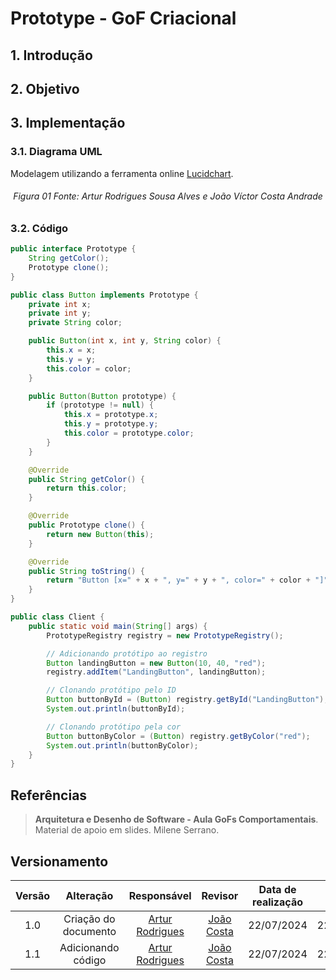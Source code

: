 # Prototype - GoF Criacional

## 1. Introdução



## 2. Objetivo



## 3. Implementação



### 3.1. Diagrama UML
Modelagem utilizando a ferramenta online [Lucidchart](https://www.lucidchart.com/pages/).

<!--- 
Colocar imagem
-->

<h6 align = "center">Figura 01 Fonte: Artur Rodrigues Sousa Alves e João Víctor Costa Andrade</h6>

### 3.2. Código

```java
public interface Prototype {
    String getColor();
    Prototype clone();
}

public class Button implements Prototype {
    private int x;
    private int y;
    private String color;

    public Button(int x, int y, String color) {
        this.x = x;
        this.y = y;
        this.color = color;
    }

    public Button(Button prototype) {
        if (prototype != null) {
            this.x = prototype.x;
            this.y = prototype.y;
            this.color = prototype.color;
        }
    }

    @Override
    public String getColor() {
        return this.color;
    }

    @Override
    public Prototype clone() {
        return new Button(this);
    }

    @Override
    public String toString() {
        return "Button [x=" + x + ", y=" + y + ", color=" + color + "]";
    }
}

public class Client {
    public static void main(String[] args) {
        PrototypeRegistry registry = new PrototypeRegistry();

        // Adicionando protótipo ao registro
        Button landingButton = new Button(10, 40, "red");
        registry.addItem("LandingButton", landingButton);

        // Clonando protótipo pelo ID
        Button buttonById = (Button) registry.getById("LandingButton");
        System.out.println(buttonById);

        // Clonando protótipo pela cor
        Button buttonByColor = (Button) registry.getByColor("red");
        System.out.println(buttonByColor);
    }
}
```


## Referências

> **Arquitetura e Desenho de Software - Aula GoFs Comportamentais**. Material de apoio em slides. Milene Serrano.
## Versionamento

| Versão | Alteração |  Responsável  | Revisor | Data de realização | Data de revisão |
| :------: | :---: | :-----: | :----: | :----: | :-----: |
| 1.0 | Criação do documento | [Artur Rodrigues](https://github.com/ArturRSA19)| [João Costa](https://github.com/jvcostta) | 22/07/2024 | 22/07/2024 |
| 1.1 | Adicionando código | [Artur Rodrigues](https://github.com/ArturRSA19)| [João Costa](https://github.com/jvcostta) | 22/07/2024 | 22/07/2024 |